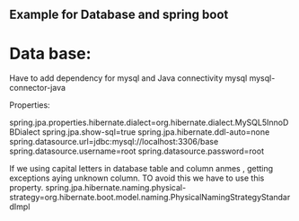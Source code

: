 ## Example for Database and spring boot 

# Data base:

 Have to add dependency for mysql and Java connectivity
 <dependency>
			<groupId>mysql</groupId>
			<artifactId>mysql-connector-java</artifactId>
		</dependency>

Properties:

spring.jpa.properties.hibernate.dialect=org.hibernate.dialect.MySQL5InnoDBDialect
spring.jpa.show-sql=true
spring.jpa.hibernate.ddl-auto=none
spring.datasource.url=jdbc:mysql://localhost:3306/base
spring.datasource.username=root
spring.datasource.password=root

If we using capital letters in database table and column anmes , getting exceptions aying unknown column. TO avoid this we have to use this property.
spring.jpa.hibernate.naming.physical-strategy=org.hibernate.boot.model.naming.PhysicalNamingStrategyStandardImpl		
